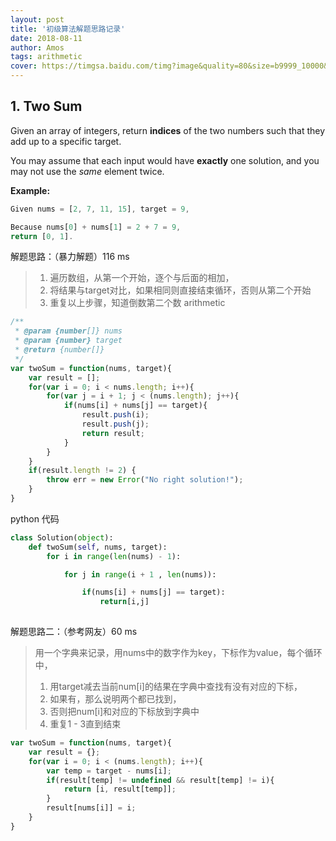 ```yaml
---
layout: post
title: '初级算法解题思路记录'
date: 2018-08-11
author: Amos
tags: arithmetic
cover: https://timgsa.baidu.com/timg?image&quality=80&size=b9999_10000&sec=1534585425&di=a7b49beeb01bf3cd4a91850fca9a8600&imgtype=jpg&er=1&src=http%3A%2F%2Fimg.chuansong.me%2Fmmbiz_jpg%2FGpZj81ob7ohUE662NAWombCFgAFzcRj91y5tG78pQ17y3SY45QSXvqGv7ApvKsUdPrgzfQQp5gtnOVeeic8libCA%2F640%3Fwx_fmt%3Djpeg
---
```



## 1. Two Sum

Given an array of integers, return **indices** of the two numbers such that they add up to a specific target.

You may assume that each input would have **exactly** one solution, and you may not use the *same* element twice.

**Example:**

```javascript
Given nums = [2, 7, 11, 15], target = 9,

Because nums[0] + nums[1] = 2 + 7 = 9,
return [0, 1].
```



解题思路：（暴力解题）116 ms

> 1. 遍历数组，从第一个开始，逐个与后面的相加，
> 2. 将结果与target对比，如果相同则直接结束循环，否则从第二个开始
> 3. 重复以上步骤，知道倒数第二个数 arithmetic



```javascript
/**
 * @param {number[]} nums
 * @param {number} target
 * @return {number[]}
 */
var twoSum = function(nums, target){
    var result = [];
    for(var i = 0; i < nums.length; i++){
        for(var j = i + 1; j < (nums.length); j++){
            if(nums[i] + nums[j] == target){
                result.push(i);
                result.push(j);
                return result;
            }
        } 
    }
    if(result.length != 2) {
        throw err = new Error("No right solution!");
    }
}

```

python 代码

```python
class Solution(object):
    def twoSum(self, nums, target):
        for i in range(len(nums) - 1):

            for j in range(i + 1 , len(nums)):

                if(nums[i] + nums[j] == target):
                    return[i,j]
        
```



解题思路二：（参考网友）60 ms

> 用一个字典来记录，用nums中的数字作为key，下标作为value，每个循环中，
>
> 1. 用target减去当前num[i]的结果在字典中查找有没有对应的下标，
> 2. 如果有，那么说明两个都已找到，
> 3. 否则把num[i]和对应的下标放到字典中
> 4. 重复1 - 3直到结束

```javascript
var twoSum = function(nums, target){
    var result = {};
    for(var i = 0; i < (nums.length); i++){
        var temp = target - nums[i];
        if(result[temp] != undefined && result[temp] != i){
            return [i, result[temp]];
        }
        result[nums[i]] = i;
    }
}
```

